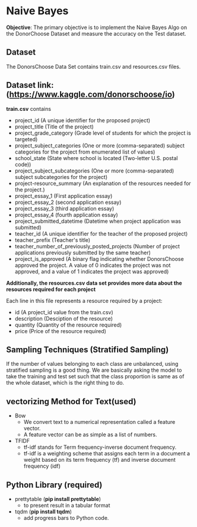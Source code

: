 # Naive Bayes
**Objective**: The primary objective is to implement the Naive Bayes Algo on the DonorChoose Dataset and measure the accuracy on the Test dataset.

## Dataset
The DonorsChoose Data Set contains train.csv and resources.csv files.
## Dataset link: (https://www.kaggle.com/donorschoose/io)

**train.csv** contains
* project_id (A unique identifier for the proposed project)
* project_title (Title of the project)
* project_grade_category (Grade level of students for which the project is targeted)
* project_subject_categories (One or more (comma-separated) subject categories for the project from enumerated list of values)
* school_state (State where school is located (Two-letter U.S. postal code))
* project_subject_subcategories (One or more (comma-separated) subject subcategories for the project)
* project-resource_summary (An explanation of the resources needed for the project.)
* project_essay_1 (First application essay)
* project_essay_2 (second application essay)
* project_essay_3 (third application essay)
* project_essay_4 (fourth application essay)
* project_submitted_datetime (Datetime when project application was submitted)
* teacher_id (A unique identifier for the teacher of the proposed project)
* teacher_prefix (Teacher's title)
* teacher_number_of_previously_posted_projects (Number of project applications previously submitted by the same teacher)
* project_is_approved (A binary flag indicating whether DonorsChoose approved the project. A value of 0 indicates the project was not approved, and a value of 1 indicates the project was approved)

**Additionally, the resources.csv data set provides more data about the resources required for each project**

Each line in this file represents a resource required by a project:

* id (A project_id value from the train.csv)
* description (Desciption of the resource)
* quantity (Quantity of the resource required)
* price (Price of the resource required)

## Sampling Techniques (Stratified Sampling)

If the number of values belonging to each class are unbalanced, using stratified sampling is a good thing. We are basically asking the model to take the training and test set such that the class proportion is same as of the whole dataset, which is the right thing to do.

## vectorizing Method for Text(used)
* Bow
  * We convert text to a numerical representation called a feature vector.
  * A feature vector can be as simple as a list of numbers.
* TFIDF
  * tf-idf stands for Term frequency-inverse document frequency.
  * tf-idf is a weighting scheme that assigns each term in a document a weight based on its term frequency (tf) and inverse document frequency (idf)
## Python Library (required)
* prettytable (**pip install prettytable**)
  * to present result in a tabular format
* tqdm (**pip install tqdm**)
  *  add progress bars to Python code.
